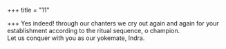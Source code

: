 +++
title = "11"

+++
Yes indeed! through our chanters we cry out again and again for your  establishment according to the ritual sequence, o champion.  
Let us conquer with you as our yokemate, Indra.  